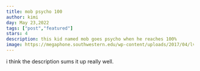 ```yaml
---
title: mob psycho 100
author: kimi
day: May 23,2022
tags: ["post","featured"]
stars: 4
description: this kid named mob goes psycho when he reaches 100%
image: https://megaphone.southwestern.edu/wp-content/uploads/2017/04/lvzsCCoiUXomFmu-800x450-noPad-800x394.jpg
---
```


i think the description sums it up really well. 